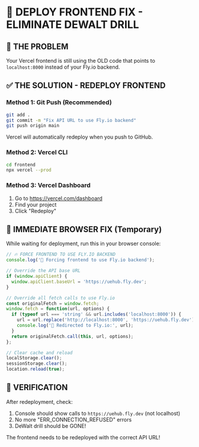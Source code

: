 # 🚀 DEPLOY FRONTEND FIX - ELIMINATE DEWALT DRILL

## 🎯 THE PROBLEM
Your Vercel frontend is still using the OLD code that points to `localhost:8000` instead of your Fly.io backend.

## ✅ THE SOLUTION - REDEPLOY FRONTEND

### Method 1: Git Push (Recommended)
```bash
git add .
git commit -m "Fix API URL to use Fly.io backend"
git push origin main
```
Vercel will automatically redeploy when you push to GitHub.

### Method 2: Vercel CLI
```bash
cd frontend
npx vercel --prod
```

### Method 3: Vercel Dashboard
1. Go to https://vercel.com/dashboard
2. Find your project
3. Click "Redeploy"

## 🧪 IMMEDIATE BROWSER FIX (Temporary)

While waiting for deployment, run this in your browser console:

```javascript
// 🔥 FORCE FRONTEND TO USE FLY.IO BACKEND
console.log('🚀 Forcing frontend to use Fly.io backend');

// Override the API base URL
if (window.apiClient) {
  window.apiClient.baseUrl = 'https://uehub.fly.dev';
}

// Override all fetch calls to use Fly.io
const originalFetch = window.fetch;
window.fetch = function(url, options) {
  if (typeof url === 'string' && url.includes('localhost:8000')) {
    url = url.replace('http://localhost:8000', 'https://uehub.fly.dev');
    console.log('🔄 Redirected to Fly.io:', url);
  }
  return originalFetch.call(this, url, options);
};

// Clear cache and reload
localStorage.clear();
sessionStorage.clear();
location.reload(true);
```

## 🎯 VERIFICATION

After redeployment, check:
1. Console should show calls to `https://uehub.fly.dev` (not localhost)
2. No more "ERR_CONNECTION_REFUSED" errors
3. DeWalt drill should be GONE!

The frontend needs to be redeployed with the correct API URL!
